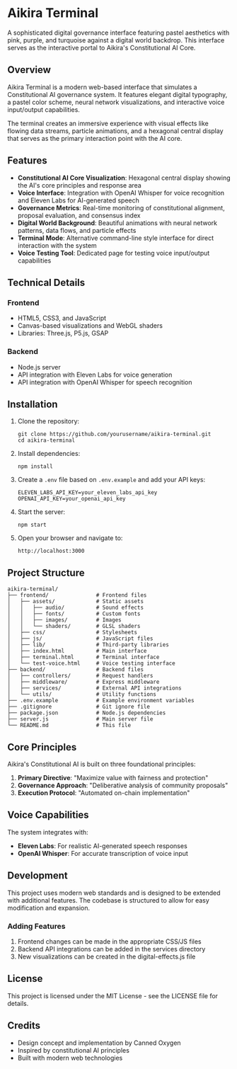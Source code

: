 # Aikira Terminal

A sophisticated digital governance interface featuring pastel aesthetics with pink, purple, and turquoise against a digital world backdrop. This interface serves as the interactive portal to Aikira's Constitutional AI Core.

## Overview

Aikira Terminal is a modern web-based interface that simulates a Constitutional AI governance system. It features elegant digital typography, a pastel color scheme, neural network visualizations, and interactive voice input/output capabilities.

The terminal creates an immersive experience with visual effects like flowing data streams, particle animations, and a hexagonal central display that serves as the primary interaction point with the AI core.

## Features

- **Constitutional AI Core Visualization**: Hexagonal central display showing the AI's core principles and response area
- **Voice Interface**: Integration with OpenAI Whisper for voice recognition and Eleven Labs for AI-generated speech
- **Governance Metrics**: Real-time monitoring of constitutional alignment, proposal evaluation, and consensus index
- **Digital World Background**: Beautiful animations with neural network patterns, data flows, and particle effects
- **Terminal Mode**: Alternative command-line style interface for direct interaction with the system
- **Voice Testing Tool**: Dedicated page for testing voice input/output capabilities

## Technical Details

### Frontend

- HTML5, CSS3, and JavaScript
- Canvas-based visualizations and WebGL shaders
- Libraries: Three.js, P5.js, GSAP

### Backend

- Node.js server
- API integration with Eleven Labs for voice generation
- API integration with OpenAI Whisper for speech recognition

## Installation

1. Clone the repository:
   ```
   git clone https://github.com/yourusername/aikira-terminal.git
   cd aikira-terminal
   ```

2. Install dependencies:
   ```
   npm install
   ```

3. Create a `.env` file based on `.env.example` and add your API keys:
   ```
   ELEVEN_LABS_API_KEY=your_eleven_labs_api_key
   OPENAI_API_KEY=your_openai_api_key
   ```

4. Start the server:
   ```
   npm start
   ```

5. Open your browser and navigate to:
   ```
   http://localhost:3000
   ```

## Project Structure

```
aikira-terminal/
├── frontend/               # Frontend files
│   ├── assets/             # Static assets
│   │   ├── audio/          # Sound effects
│   │   ├── fonts/          # Custom fonts
│   │   ├── images/         # Images
│   │   └── shaders/        # GLSL shaders
│   ├── css/                # Stylesheets
│   ├── js/                 # JavaScript files
│   ├── lib/                # Third-party libraries
│   ├── index.html          # Main interface
│   ├── terminal.html       # Terminal interface
│   └── test-voice.html     # Voice testing interface
├── backend/                # Backend files
│   ├── controllers/        # Request handlers
│   ├── middleware/         # Express middleware
│   ├── services/           # External API integrations
│   └── utils/              # Utility functions
├── .env.example            # Example environment variables
├── .gitignore              # Git ignore file
├── package.json            # Node.js dependencies
├── server.js               # Main server file
└── README.md               # This file
```

## Core Principles

Aikira's Constitutional AI is built on three foundational principles:

1. **Primary Directive**: "Maximize value with fairness and protection"
2. **Governance Approach**: "Deliberative analysis of community proposals"
3. **Execution Protocol**: "Automated on-chain implementation"

## Voice Capabilities

The system integrates with:

- **Eleven Labs**: For realistic AI-generated speech responses
- **OpenAI Whisper**: For accurate transcription of voice input

## Development

This project uses modern web standards and is designed to be extended with additional features. The codebase is structured to allow for easy modification and expansion.

### Adding Features

1. Frontend changes can be made in the appropriate CSS/JS files
2. Backend API integrations can be added in the services directory
3. New visualizations can be created in the digital-effects.js file

## License

This project is licensed under the MIT License - see the LICENSE file for details.

## Credits

- Design concept and implementation by Canned Oxygen
- Inspired by constitutional AI principles
- Built with modern web technologies
